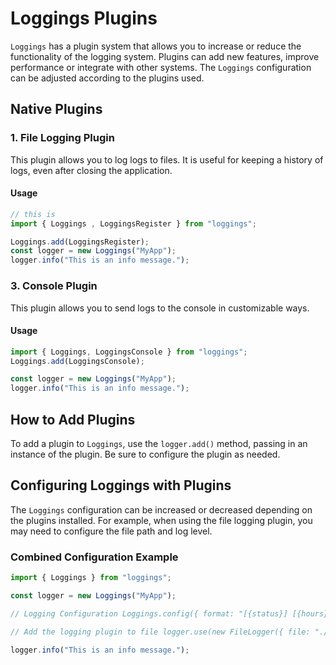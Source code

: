 # Loggings Plugins

`Loggings` has a plugin system that allows you to increase or reduce the functionality of the logging system. Plugins can add new features, improve performance or integrate with other systems. The `Loggings` configuration can be adjusted according to the plugins used.

## Native Plugins

### 1. File Logging Plugin

This plugin allows you to log logs to files. It is useful for keeping a history of logs, even after closing the application.

#### Usage

```typescript
// this is
import { Loggings , LoggingsRegister } from "loggings";

Loggings.add(LoggingsRegister);
const logger = new Loggings("MyApp");
logger.info("This is an info message.");
```

### 3. Console Plugin

This plugin allows you to send logs to the console in customizable ways.

#### Usage

```typescript
import { Loggings, LoggingsConsole } from "loggings";
Loggings.add(LoggingsConsole);

const logger = new Loggings("MyApp");
logger.info("This is an info message.");
```

## How to Add Plugins

To add a plugin to `Loggings`, use the `logger.add()` method, passing in an instance of the plugin. Be sure to configure the plugin as needed.

## Configuring Loggings with Plugins

The `Loggings` configuration can be increased or decreased depending on the plugins installed. For example, when using the file logging plugin, you may need to configure the file path and log level.

### Combined Configuration Example 

```typescript
import { Loggings } from "loggings";

const logger = new Loggings("MyApp");

// Logging Configuration Loggings.config({ format: "[{status}] [{hours}:{minutes}:{seconds}].gray {message}", level: "info", console: true, title: "My Application", color: "blue" });

// Add the logging plugin to file logger.use(new FileLogger({ file: "./logs/app.log", level: "info" }));

logger.info("This is an info message.");
```
